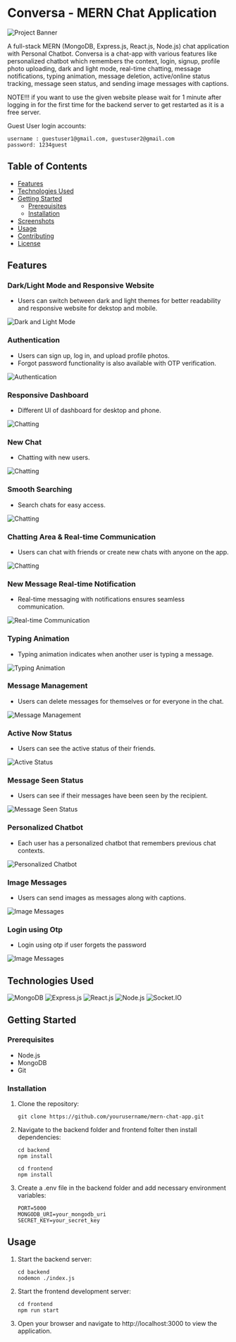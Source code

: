 # Conversa - MERN Chat Application

![Project Banner](screenshots/banner.png)

A full-stack MERN (MongoDB, Express.js, React.js, Node.js) chat application with Personal Chatbot. Conversa is a chat-app with various features like personalized chatbot which remembers the context, login, signup, profile photo uploading, dark and light mode, real-time chatting, message notifications, typing animation, message deletion, active/online status tracking, message seen status, and sending image messages with captions.

NOTE!!! if you want to use the given website please wait for 1 minute after logging in for the first time for the backend server to get restarted as it is a free server.

Guest User login accounts:
```
username : guestuser1@gmail.com, guestuser2@gmail.com
password: 1234guest
```



## Table of Contents

- [Features](#features)
- [Technologies Used](#technologies-used)
- [Getting Started](#getting-started)
  - [Prerequisites](#prerequisites)
  - [Installation](#installation)
- [Screenshots](#screenshots)
- [Usage](#usage)
- [Contributing](#contributing)
- [License](#license)

## Features

### Dark/Light Mode and Responsive Website
- Users can switch between dark and light themes for better readability and responsive website for dekstop and mobile.

![Dark and Light Mode](screenshots/1_home.png)

### Authentication
- Users can sign up, log in, and upload profile photos.
- Forgot password functionality is also available with OTP verification.

![Authentication](screenshots/2_login_signup.png)

### Responsive Dashboard
- Different UI of dashboard for desktop and phone.

![Chatting](screenshots/3_dashboard.png)

### New Chat
- Chatting with new users.

![Chatting](screenshots/4_newchat.png)

### Smooth Searching
- Search chats for easy access.

![Chatting](screenshots/5_searching.png)

### Chatting Area & Real-time Communication
- Users can chat with friends or create new chats with anyone on the app.

![Chatting](screenshots/6_chatting_area.png)

### New Message Real-time Notification
- Real-time messaging with notifications ensures seamless communication.

![Real-time Communication](screenshots/new_message.png)

### Typing Animation
- Typing animation indicates when another user is typing a message.

![Typing Animation](screenshots/typing_animation.png)

### Message Management
- Users can delete messages for themselves or for everyone in the chat.

![Message Management](screenshots/8_delete_message.png)

### Active Now Status
- Users can see the active status of their friends.

![Active Status](screenshots/6_chatting_area.png)

### Message Seen Status
- Users can see if their messages have been seen by the recipient.

![Message Seen Status](screenshots/6_chatting_area.png)

### Personalized Chatbot
- Each user has a personalized chatbot that remembers previous chat contexts.

![Personalized Chatbot](screenshots/personal_chatbot.png)

### Image Messages
- Users can send images as messages along with captions.

![Image Messages](screenshots/7_send_photo.png)

### Login using Otp
- Login using otp if user forgets the password

![Image Messages](screenshots/9_login_otp.png)

## Technologies Used

![MongoDB](https://img.shields.io/badge/mongodb-%234ea94b.svg?style=for-the-badge&logo=mongodb&logoColor=white)
![Express.js](https://img.shields.io/badge/express.js-%23404d59.svg?style=for-the-badge)
![React.js](https://img.shields.io/badge/react-%2320232a.svg?style=for-the-badge&logo=react&logoColor=%2361DAFB)
![Node.js](https://img.shields.io/badge/node.js-%2343853D.svg?style=for-the-badge&logo=node.js&logoColor=white)
![Socket.IO](https://img.shields.io/badge/socket.io-%23000000.svg?style=for-the-badge&logo=socket.io&logoColor=white)

## Getting Started

### Prerequisites

- Node.js
- MongoDB
- Git

### Installation

1. Clone the repository:

   ```
   git clone https://github.com/yourusername/mern-chat-app.git
   ```
2. Navigate to the backend folder and frontend folter then install dependencies:
    ```
    cd backend
    npm install
    ```
    
    ```
    cd frontend
    npm install
    ```
    
3. Create a .env file in the backend folder and add necessary environment variables:
    ```
    PORT=5000
    MONGODB_URI=your_mongodb_uri
    SECRET_KEY=your_secret_key
    ```

## Usage
1. Start the backend server:
    ```
    cd backend
    nodemon ./index.js
    ```
2. Start the frontend development server:
    ```
    cd frontend
    npm run start
    ```
3. Open your browser and navigate to http://localhost:3000 to view the application.

